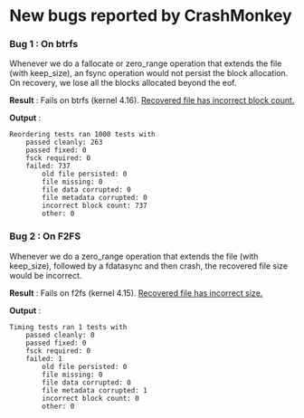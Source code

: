 # New bugs reported by CrashMonkey

### Bug 1 : On btrfs ###
Whenever we do a fallocate or zero_range operation that extends the file (with keep_size), an fsync operation would not persist the block allocation. On recovery, we lose all the blocks allocated beyond the eof.

**Result** : Fails on btrfs (kernel 4.16). [Recovered file has incorrect block count.](https://www.spinics.net/lists/linux-btrfs/msg75108.html)

**Output** :
```
Reordering tests ran 1000 tests with
	passed cleanly: 263
	passed fixed: 0
	fsck required: 0
	failed: 737
		old file persisted: 0
		file missing: 0
		file data corrupted: 0
		file metadata corrupted: 0
		incorrect block count: 737
		other: 0

```

### Bug 2 : On F2FS ###
Whenever we do a zero_range operation that extends the file (with keep_size), followed by a fdatasync and then crash, the recovered file size would be incorrect.

**Result** : Fails on f2fs (kernel 4.15). [Recovered file has incorrect size.](https://patchwork.kernel.org/patch/10240977/)

**Output** :
```
Timing tests ran 1 tests with
	passed cleanly: 0
	passed fixed: 0
	fsck required: 0
	failed: 1
		old file persisted: 0
		file missing: 0
		file data corrupted: 0
		file metadata corrupted: 1
		incorrect block count: 0
		other: 0

```